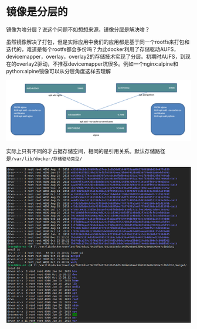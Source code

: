 # 镜像是分层的

镜像为啥分层？说这个问题不如想想来源，镜像分层是解决啥？

虽然镜像解决了打包，但是实际应用中我们的应用都是基于同一个rootfs来打包和迭代的，难道是每个rootfs都会多份吗？为此docker利用了存储驱动AUFS，devicemapper，overlay，overlay2的存储技术实现了分层。初期时AUFS，到现在的overlay2驱动，不推荐devicemapper坑很多。例如一个nginx:alpine和python:alpine镜像可以从分层角度这样去理解

![](../.gitbook/assets/image%20%2854%29.png)

实际上只有不同的才占据存储空间，相同的是引用关系。默认存储路径是`/var/lib/docker/存储驱动类型/`

![](../.gitbook/assets/image%20%2811%29.png)

